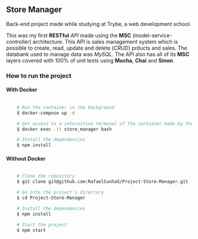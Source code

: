 ## Store Manager

Back-end project made while studying at Trybe, a web development school.

This was my first __RESTful__ _API_ made using the __MSC__ (model-service-controller) architecture.
This API is sales management system which is possible to create, read, update and delete (_CRUD_) prducts and sales.
The databank used to manage data was _MySQL_.
The API also has all of its __MSC__ layers covered with 100% of unit tests using __Mocha__, __Chai__ and __Sinon__.

### How to run the project

#### With Docker
```bash

    # Run the container in the background
    $ docker-compose up -d

    # Get access to a interactive terminal of the container made by the compose
    $ docker exec -it store_manager bash

    # Install the dependencies
    $ npm install
```

#### Without Docker
```bash

    # Clone the repository
    $ git clone git@github.com:RafaelCunhaS/Project-Store-Manager.git

    # Go into the project's directory
    $ cd Project-Store-Manager

    # Install the dependencies
    $ npm install

    # Start the project
    $ npm start
```